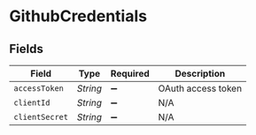 # GithubCredentials


## Fields

| Field              | Type               | Required           | Description        |
| ------------------ | ------------------ | ------------------ | ------------------ |
| `accessToken`      | *String*           | :heavy_minus_sign: | OAuth access token |
| `clientId`         | *String*           | :heavy_minus_sign: | N/A                |
| `clientSecret`     | *String*           | :heavy_minus_sign: | N/A                |